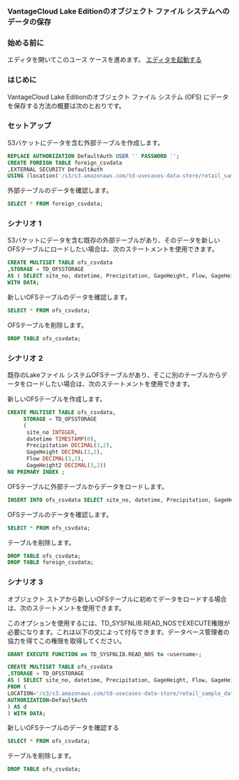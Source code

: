 ### VantageCloud Lake Editionのオブジェクト ファイル システムへのデータの保存

### 始める前に

エディタを開いてこのユース ケースを進めます。
[エディタを起動する](#data={"navigateTo":"editor"})

### はじめに

VantageCloud Lake Editionのオブジェクト ファイル システム (OFS) にデータを保存する方法の概要は次のとおりです。

### セットアップ

S3バケットにデータを含む外部テーブルを作成します。

```sql
REPLACE AUTHORIZATION DefaultAuth USER '' PASSWORD '';
CREATE FOREIGN TABLE foreign_csvdata
,EXTERNAL SECURITY DefaultAuth
USING (location('/s3/s3.amazonaws.com/td-usecases-data-store/retail_sample_data/CSVDATA/'));
```

外部テーブルのデータを確認します。

```sql
SELECT * FROM foreign_csvdata;
```

### シナリオ 1

S3バケットにデータを含む既存の外部テーブルがあり、そのデータを新しいOFSテーブルにロードしたい場合は、次のステートメントを使用できます。

```sql
CREATE MULTISET TABLE ofs_csvdata
,STORAGE = TD_OFSSTORAGE
AS ( SELECT site_no, datetime, Precipitation, GageHeight, Flow, GageHeight2 FROM foreign_csvdata )
WITH DATA;
```

新しいOFSテーブルのデータを確認します。

```sql
SELECT * FROM ofs_csvdata;
```

OFSテーブルを削除します。

```sql
DROP TABLE ofs_csvdata;
```

### シナリオ 2

既存のLakeファイル システムOFSテーブルがあり、そこに別のテーブルからデータをロードしたい場合は、次のステートメントを使用できます。

新しいOFSテーブルを作成します。

```sql
CREATE MULTISET TABLE ofs_csvdata,
     STORAGE = TD_OFSSTORAGE
     (
      site_no INTEGER,
      datetime TIMESTAMP(0),
      Precipitation DECIMAL(3,2),
      GageHeight DECIMAL(3,2),
      Flow DECIMAL(3,2),
      GageHeight2 DECIMAL(3,2))
NO PRIMARY INDEX ;
```

OFSテーブルに外部テーブルからデータをロードします。

```sql
INSERT INTO ofs_csvdata SELECT site_no, datetime, Precipitation, GageHeight, Flow, GageHeight2 FROM foreign_csvdata;
```

OFSテーブルのデータを確認します。

```sql
SELECT * FROM ofs_csvdata;
```

テーブルを削除します。

```sql
DROP TABLE ofs_csvdata;
DROP TABLE foreign_csvdata;
```

### シナリオ 3

オブジェクト ストアから新しいOFSテーブルに初めてデータをロードする場合は、次のステートメントを使用できます。

このオプションを使用するには、TD_SYSFNLIB.READ_NOSでEXECUTE権限が必要になります。これは以下の文によって付与できます。データベース管理者の協力を得てこの権限を取得してください。

```sql
GRANT EXECUTE FUNCTION on TD_SYSFNLIB.READ_NOS to <username>;
```

```sql
CREATE MULTISET TABLE ofs_csvdata
,STORAGE = TD_OFSSTORAGE
AS ( SELECT site_no, datetime, Precipitation, GageHeight, Flow, GageHeight2
FROM (
LOCATION='/s3/s3.amazonaws.com/td-usecases-data-store/retail_sample_data/CSVDATA/'
AUTHORIZATION=DefaultAuth
) AS d
) WITH DATA;
```

新しいOFSテーブルのデータを確認する

```sql
SELECT * FROM ofs_csvdata;
```

テーブルを削除します。

```sql
DROP TABLE ofs_csvdata;
```
